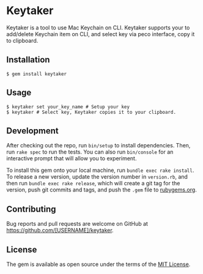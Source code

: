 # Keytaker
Keytaker is a tool to use Mac Keychain on CLI.
Keytaker supports your to add/delete Keychain item on CLI, and select key via peco interface, copy it to clipboard.

## Installation

    $ gem install keytaker

## Usage

    $ keytaker set your_key_name # Setup your key
    $ keytaker # Select key, Keytaker copies it to your clipboard.


## Development

After checking out the repo, run `bin/setup` to install dependencies. Then, run `rake spec` to run the tests. You can also run `bin/console` for an interactive prompt that will allow you to experiment.

To install this gem onto your local machine, run `bundle exec rake install`. To release a new version, update the version number in `version.rb`, and then run `bundle exec rake release`, which will create a git tag for the version, push git commits and tags, and push the `.gem` file to [rubygems.org](https://rubygems.org).

## Contributing

Bug reports and pull requests are welcome on GitHub at https://github.com/[USERNAME]/keytaker.


## License

The gem is available as open source under the terms of the [MIT License](http://opensource.org/licenses/MIT).
